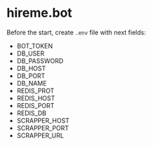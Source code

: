 # hireme.bot

Before the start, create `.env` file with next fields:

* BOT_TOKEN 
* DB_USER
* DB_PASSWORD
* DB_HOST
* DB_PORT
* DB_NAME
* REDIS_PROT
* REDIS_HOST
* REDIS_PORT
* REDIS_DB
* SCRAPPER_HOST
* SCRAPPER_PORT
* SCRAPPER_URL
